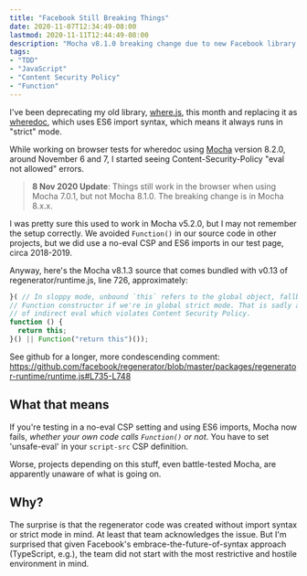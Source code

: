 ```yaml
---
title: "Facebook Still Breaking Things"
date: 2020-11-07T12:34:49-08:00
lastmod: 2020-11-11T12:44:49-08:00
description: "Mocha v8.1.0 breaking change due to new Facebook library dependency"
tags:
- "TDD"
- "JavaScript"
- "Content Security Policy"
- "Function"
---
```


I've been deprecating my old library, [where.js](https://github.com/dfkaye/where.js), this month and replacing it as [wheredoc](https://github.com/dfkaye/wheredoc), which uses ES6 import syntax, which means it always runs in "strict" mode. 

While working on browser tests for wheredoc using [Mocha](https://mochajs.org/) version 8.2.0, around November 6 and 7, I started seeing Content-Security-Policy "eval not allowed" errors.

> **8 Nov 2020 Update**: Things still work in the browser when using Mocha 7.0.1, but not Mocha 8.1.0. The breaking change is in Mocha 8.x.x.

I was pretty sure this used to work in Mocha v5.2.0, but I may not remember the setup correctly. We avoided `Function()` in our source code in other projects, but we did use a no-eval CSP and ES6 imports in our test page, circa 2018-2019.

Anyway, here's the Mocha v8.1.3 source that comes bundled with v0.13 of regenerator/runtime.js, line 726, approximately:

```js
}( // In sloppy mode, unbound `this` refers to the global object, fallback to
// Function constructor if we're in global strict mode. That is sadly a form
// of indirect eval which violates Content Security Policy.
function () {
  return this;
}() || Function("return this")());
```

See github for a longer, more condescending comment:
https://github.com/facebook/regenerator/blob/master/packages/regenerator-runtime/runtime.js#L735-L748

## What that means

If you're testing in a no-eval CSP setting and using ES6 imports, Mocha now fails, *whether your own code calls `Function()` or not*. You have to set 'unsafe-eval' in your `script-src` CSP definition.

Worse, projects depending on this stuff, even battle-tested Mocha, are apparently unaware of what is going on.

## Why?

The surprise is that the regenerator code was created without import syntax or strict mode in mind. At least that team acknowledges the issue. But I'm surprised that given Facebook's embrace-the-future-of-syntax approach (TypeScript, e.g.), the team did not start with the most restrictive and hostile environment in mind.
